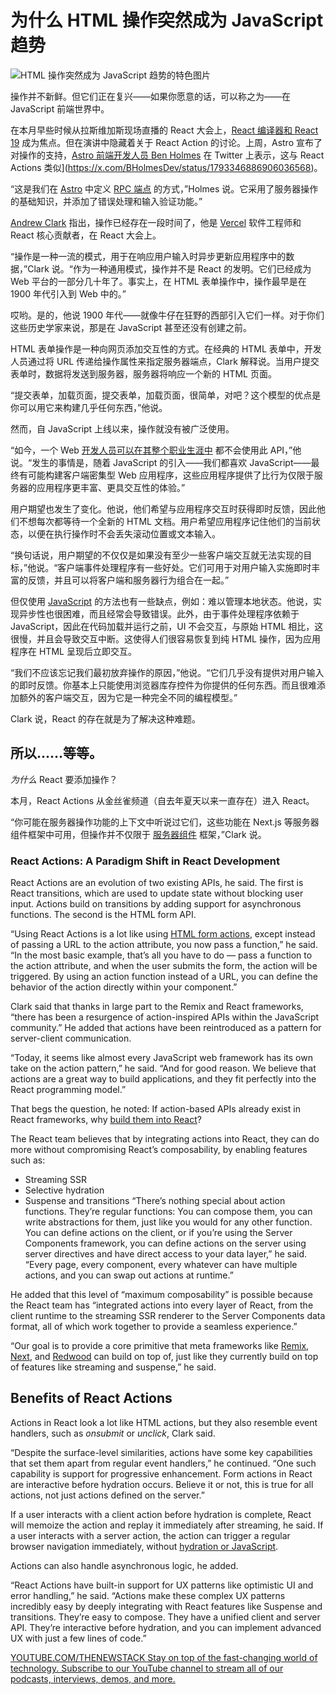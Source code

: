 # 为什么 HTML 操作突然成为 JavaScript 趋势

![HTML 操作突然成为 JavaScript 趋势的特色图片](https://cdn.thenewstack.io/media/2024/05/5a2fbc74-html-actions-1024x683.jpg)

操作并不新鲜。但它们正在复兴——如果你愿意的话，可以称之为——在 JavaScript 前端世界中。

在本月早些时候从拉斯维加斯现场直播的 React 大会上，[React 编译器和 React 19](https://thenewstack.io/meta-releases-open-source-react-compiler/) 成为焦点。但在演讲中隐藏着关于 React Action 的讨论。上周，Astro 宣布了对操作的支持，[Astro 前端开发人员 Ben Holmes](https://www.linkedin.com/in/bholmesdev/) 在 Twitter 上表示，这与 React Actions 类似](https://x.com/BHolmesDev/status/1793346886906036568)。

“这是我们在 [Astro](https://thenewstack.io/astros-journey-from-static-site-generator-to-next-js-rival/) 中定义 [RPC 端点](https://www.ankr.com/blog/what-are-rpc-nodes-and-endpoints-the-complete-guide-2023/) 的方式，”Holmes 说。它采用了服务器操作的基础知识，并添加了错误处理和输入验证功能。”

[Andrew Clark](https://www.linkedin.com/in/andrew-clark-83b9857a/) 指出，操作已经存在一段时间了，他是 [Vercel](https://thenewstack.io/vercel-creating-new-ai-framework-also-rust-and-adobe-updates/) 软件工程师和 React 核心贡献者，在 React 大会上。

“操作是一种一流的模式，用于在响应用户输入时异步更新应用程序中的数据，”Clark 说。“作为一种通用模式，操作并不是 React 的发明。它们已经成为 Web 平台的一部分几十年了。事实上，在 HTML 表单操作中，操作最早是在 1900 年代引入到 Web 中的。”

哎哟。是的，他说 1900 年代——就像牛仔在狂野的西部引入它们一样。对于你们这些历史学家来说，那是在 JavaScript 甚至还没有创建之前。

HTML 表单操作是一种向网页添加交互性的方式。在经典的 HTML 表单中，开发人员通过将 URL 传递给操作属性来指定服务器端点，Clark 解释说。当用户提交表单时，数据将发送到服务器，服务器将响应一个新的 HTML 页面。

“提交表单，加载页面，提交表单，加载页面，很简单，对吧？这个模型的优点是你可以用它来构建几乎任何东西，”他说。

然而，自 JavaScript 上线以来，操作就没有被广泛使用。

“如今，一个 Web [开发人员可以在其整个职业生涯中](https://thenewstack.io/the-future-of-developer-careers/) 都不会使用此 API，”他说。“发生的事情是，随着 JavaScript 的引入——我们都喜欢 JavaScript——最终有可能构建客户端密集型 Web 应用程序，这些应用程序提供了比行为仅限于服务器的应用程序更丰富、更具交互性的体验。”

用户期望也发生了变化。他说，他们希望与应用程序交互时获得即时反馈，因此他们不想每次都等待一个全新的 HTML 文档。用户希望应用程序记住他们的当前状态，以便在执行操作时不会丢失滚动位置或文本输入。

“换句话说，用户期望的不仅仅是如果没有至少一些客户端交互就无法实现的目标，”他说。“客户端事件处理程序有一些好处。它们可用于对用户输入实施即时丰富的反馈，并且可以将客户端和服务器行为组合在一起。”

但仅使用 [JavaScript](https://thenewstack.io/top-5-cutting-edge-javascript-techniques/) 的方法也有一些缺点，例如：难以管理本地状态。他说，实现异步性也很困难，而且经常会导致错误。此外，由于事件处理程序依赖于 JavaScript，因此在代码加载并运行之前，UI 不会交互，与原始 HTML 相比，这很慢，并且会导致交互中断。这使得人们很容易恢复到纯 HTML 操作，因为应用程序在 HTML 呈现后立即交互。

“我们不应该忘记我们最初放弃操作的原因，”他说。“它们几乎没有提供对用户输入的即时反馈。你基本上只能使用浏览器库存控件为你提供的任何东西。而且很难添加额外的客户端交互，因为它是一种完全不同的编程模型。”

Clark 说，React 的存在就是为了解决这种难题。

## 所以……等等。

*为什么* React 要添加操作？

本月，React Actions 从金丝雀频道（自去年夏天以来一直存在）进入 React。

“你可能在服务器操作功能的上下文中听说过它们，这些功能在 Next.js 等服务器组件框架中可用，但操作并不仅限于 [服务器组件](https://thenewstack.io/react-server-components-in-a-nutshell/) 框架，”Clark 说。
### React Actions: A Paradigm Shift in React Development

React Actions are an evolution of two existing APIs, he said. The first is React transitions, which are used to update state without blocking user input. Actions build on transitions by adding support for asynchronous functions. The second is the HTML form API.

“Using React Actions is a lot like using [HTML form actions](https://www.w3schools.com/tags/att_form_action.asp), except instead of passing a URL to the action attribute, you now pass a function,” he said. “In the most basic example, that’s all you have to do — pass a function to the action attribute, and when the user submits the form, the action will be triggered. By using an action function instead of a URL, you can define the behavior of the action directly within your component.”

Clark said that thanks in large part to the Remix and React frameworks, “there has been a resurgence of action-inspired APIs within the JavaScript community.” He added that actions have been reintroduced as a pattern for server-client communication.

“Today, it seems like almost every JavaScript web framework has its own take on the action pattern,” he said. “And for good reason. We believe that actions are a great way to build applications, and they fit perfectly into the React programming model.”

That begs the question, he noted: If action-based APIs already exist in React frameworks, why [build them into React](https://thenewstack.io/learn-react-build-a-working-file-tree-and-manage-state/)?

The React team believes that by integrating actions into React, they can do more without compromising React’s composability, by enabling features such as:

- Streaming SSR
- Selective hydration
- Suspense and transitions
“There’s nothing special about action functions. They’re regular functions: You can compose them, you can write abstractions for them, just like you would for any other function. You can define actions on the client, or if you’re using the Server Components framework, you can define actions on the server using server directives and have direct access to your data layer,” he said. “Every page, every component, every whatever can have multiple actions, and you can swap out actions at runtime.”

He added that this level of “maximum composability” is possible because the React team has “integrated actions into every layer of React, from the client runtime to the streaming SSR renderer to the Server Components data format, all of which work together to provide a seamless experience.”

“Our goal is to provide a core primitive that meta frameworks like [Remix](https://thenewstack.io/remix-react-router-merge-jetbrains-ide-for-test-automation/), [Next](https://thenewstack.io/remix-takes-on-next-js-in-battle-of-the-react-frameworks/), and [Redwood](https://thenewstack.io/redwood-framework-all-in-on-react-server-components/) can build on top of, just like they currently build on top of features like streaming and suspense,” he said.

## Benefits of React Actions

Actions in React look a lot like HTML actions, but they also resemble event handlers, such as *onsubmit* or *unclick*, Clark said.

“Despite the surface-level similarities, actions have some key capabilities that set them apart from regular event handlers,” he continued. “One such capability is support for progressive enhancement. Form actions in React are interactive before hydration occurs. Believe it or not, this is true for all actions, not just actions defined on the server.”

If a user interacts with a client action before hydration is complete, React will memoize the action and replay it immediately after streaming, he said. If a user interacts with a server action, the action can trigger a regular browser navigation immediately, without [hydration or JavaScript](https://thenewstack.io/javascript-hydration-is-a-workaround-not-a-solution/).

Actions can also handle asynchronous logic, he added.

“React Actions have built-in support for UX patterns like optimistic UI and error handling,” he said. “Actions make these complex UX patterns incredibly easy by deeply integrating with React features like Suspense and transitions. They’re easy to compose. They have a unified client and server API. They’re interactive before hydration, and you can implement advanced UX with just a few lines of code.”

[
YOUTUBE.COM/THENEWSTACK
Stay on top of the fast-changing world of technology. Subscribe to our YouTube channel to stream all of our podcasts, interviews, demos, and more.
](https://youtube.com/thenewstack?sub_confirmation=1)